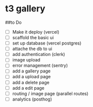 # t3 gallery

##to Do

- [ ] Make it deploy (vercel)
- [ ] scaffold the basic ui
- [ ] set up database (vercel postgres)
- [ ] attache the db to ui
- [ ] add authentication (clerk)
- [ ] image upload
- [ ] error management (sentry)
- [ ] add a gallery page
- [ ] add a upload page
- [ ] add a delete page
- [ ] add a edit page
- [ ] routing / image page (parallel routes)
- [ ] analytics (posthog)
